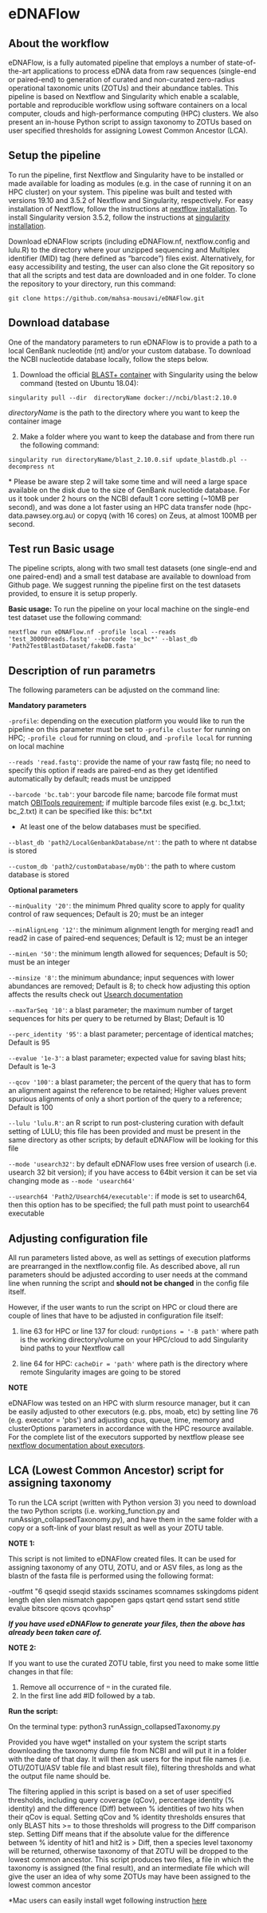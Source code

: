 # eDNAFlow
## About the workflow
eDNAFlow, is a fully automated pipeline that employs a number of state-of-the-art applications to process eDNA data from raw sequences (single-end or paired-end) to generation of curated and non-curated zero-radius operational taxonomic units (ZOTUs) and their abundance tables. This pipeline is based on Nextflow and Singularity which enable a scalable, portable and reproducible workflow using software containers on a local computer, clouds and high-performance computing (HPC) clusters. We also present an in-house Python script to assign taxonomy to ZOTUs based on user specified thresholds for assigning Lowest Common Ancestor (LCA).

## Setup the pipeline
To run the pipeline, first Nextflow and Singularity have to be installed or made available for loading as modules (e.g. in the case of running it on an HPC cluster) on your system. This pipeline was built and tested with versions 19.10 and 3.5.2 of Nextflow and Singularity, respectively. For easy installation of Nextflow, follow the instructions at [nextflow installation](https://www.nextflow.io/docs/latest/getstarted.html). To install Singularity version 3.5.2, follow the instructions at [singularity installation](https://sylabs.io/guides/3.5/admin-guide/installation.html).

Download eDNAFlow scripts (including eDNAFlow.nf, nextflow.config and lulu.R) to the directory where your unzipped sequencing and Multiplex identifier (MID) tag (here defined as “barcode”) files exist. Alternatively, for easy accessibility and testing, the user can also clone the Git repository so that all the scripts and test data are downloaded and in one folder. To clone the repository to your directory, run this command: 

`git clone https://github.com/mahsa-mousavi/eDNAFlow.git` 

## Download database
One of the mandatory parameters to run eDNAFlow is to provide a path to a local GenBank nucleotide (nt) and/or your custom database. To download the NCBI nucleotide database locally, follow the steps below.

1) Download the official [BLAST+ container](https://github.com/ncbi/blast_plus_docs#show-blast-databases-available-for-download-from-ncbi) with Singularity using the below command (tested on Ubuntu 18.04):

`singularity pull --dir  directoryName docker://ncbi/blast:2.10.0`

*directoryName* is the path to the directory where you want to keep the container image

2) Make a folder where you want to keep the database and from there run the following command: 

`singularity run directoryName/blast_2.10.0.sif update_blastdb.pl --decompress nt`

\* Please be aware step 2 will take some time and will need a large space available on the disk due to the size of GenBank nucleotide database. For us it took under 2 hours on the NCBI default 1 core setting (~10MB per second), and was done a lot faster using an HPC data transfer node (hpc-data.pawsey.org.au) or copyq (with 16 cores) on Zeus, at almost 100MB per second.


## Test run Basic usage
The pipeline scripts, along with two small test datasets (one single-end and one paired-end) and a small test database are available to download from Github page.
We suggest running the pipeline first on the test datasets provided, to ensure it is setup properly. 

**Basic usage:**
To run the pipeline on your local machine on the single-end test dataset use the following command:

`nextflow run eDNAFlow.nf -profile local --reads 'test_30000reads.fastq' --barcode 'se_bc*' --blast_db 'Path2TestBlastDataset/fakeDB.fasta'`

## Description of run parametrs
The following parameters can be adjusted on the command line:

**Mandatory parameters**

`-profile`: depending on the execution platform you would like to run the pipeline on this parameter must be set to `-profile cluster` for running on HPC; `-profile cloud` for running on cloud, and `-profile local` for running on local machine   

`--reads 'read.fastq'`: provide the name of your raw fastq file; no need to specify this option if reads are paired-end as they get identified automatically by default; reads must be unzipped

`--barcode 'bc.tab'`: your barcode file name; barcode file format must match [OBITools requirement](https://pythonhosted.org/OBITools/scripts/ngsfilter.html); if multiple barcode files exist (e.g. bc_1.txt; bc_2.txt) it can be specified like this: bc*.txt

* At least one of the below databases must be specified. 

`--blast_db 'path2/LocalGenbankDatabase/nt'`: the path to where nt databse is stored 

`--custom_db 'path2/customDatabase/myDb'`: the path to where custom database is stored

**Optional parameters**

`--minQuality '20'`: the minimum Phred quality score to apply for quality control of raw sequences; Default is 20; must be an integer 

`--minAlignLeng '12'`: the minimum alignment length for merging read1 and read2 in case of paired-end sequences; Default is 12; must be an integer

`--minLen '50'`: the minimum length allowed for sequences; Default is 50; must be an integer

`--minsize '8'`: the minimum abundance; input sequences with lower abundances are removed; Default is 8; to check how adjusting this option affects the results check out [Usearch documentation](https://drive5.com/usearch/manual/cmd_unoise3.html)

`--maxTarSeq '10'`: a blast parameter; the maximum number of target sequences for hits per query to be returned by Blast; Default is 10

`--perc_identity '95'`: a blast parameter; percentage of identical matches; Default is 95

`--evalue '1e-3'`: a blast parameter; expected value for saving blast hits; Default is 1e-3

`--qcov '100'`: a blast parameter; the percent of the query that has to form an alignment against the reference to be retained; Higher values prevent spurious alignments of only a short portion of the query to a reference; Default is 100

`--lulu 'lulu.R'`: an R script to run post-clustering curation with default setting of LULU; this file has been provided and must be present in the same directory as other scripts; by default eDNAFlow will be looking for this file

`--mode 'usearch32'`: by default eDNAFlow uses free version of usearch (i.e. usearch 32 bit version); if you have access to 64bit version it can be set via changing mode as `--mode 'usearch64'`

`--usearch64 'Path2/Usearch64/executable'`: if mode is set to usearch64, then this option has to be specified; the full path must point to usearch64 executable 

## Adjusting configuration file
All run parameters listed above, as well as settings of execution platforms are prearranged in the nextflow.config file. As described above, all run parameters should be adjusted according to user needs at the command line when running the script and **should not be changed** in the config file itself.

However, if the user wants to run the script on HPC or cloud there are couple of lines that have to be adjusted in configuration file itself:

1) line 63 for HPC or line 137 for cloud: `runOptions = '-B path'` where path is the working directory/volume on your HPC/cloud to add Singularity bind paths to your Nextflow call

2) line 64 for HPC: `cacheDir = 'path'` where path is the directory where remote Singularity images are going to be stored

**NOTE**

eDNAFlow was tested on an HPC with slurm resource manager, but it can be easily adjusted to other executors (e.g. pbs, moab, etc) by setting line 76 (e.g. executor = 'pbs') and adjusting cpus, queue, time, memory and clusterOptions parameters in accordance with the HPC resource available. For the complete list of the executors supported by nextflow please see [nextflow documentation about executors](https://www.nextflow.io/docs/latest/executor.html).  

## LCA (Lowest Common Ancestor) script for assigning taxonomy

To run the LCA script (written with Python version 3) you need to download the two Python scripts (i.e. working_function.py and runAssign_collapsedTaxonomy.py), and have them in the same folder with a copy or a soft-link of your blast result as well as your ZOTU table. 

**NOTE 1:**

This script is not limited to eDNAFlow created files. It can be used for assigning taxonomy of any OTU, ZOTU, and or ASV files, as long as the blastn of the fasta file is performed using the following format:

-outfmt "6 qseqid sseqid staxids sscinames scomnames sskingdoms pident length qlen slen mismatch gapopen gaps qstart qend sstart send stitle evalue bitscore qcovs qcovhsp"

***If you have used eDNAFlow to generate your files, then the above has already been taken care of.***

**NOTE 2:**

If you want to use the curated ZOTU table, first you need to make some little changes in that file: 

1) Remove all occurrence of ײ in the curated file. 
2) In the first line add #ID followed by a tab.

**Run the script:**

On the terminal type: python3 runAssign_collapsedTaxonomy.py

Provided you have wget* installed on your system the script starts downloading the taxonomy dump file from NCBI and will put it in a folder with the date of that day. It will then ask users for the input file names (i.e. OTU/ZOTU/ASV table file and blast result file), filtering thresholds and what the output file name should be.

The filtering applied in this script is based on a set of user specified thresholds, including query coverage (qCov), percentage identity (% identity) and the difference (Diff) between % identities of two hits when their qCov is equal. Setting qCov and % identity thresholds ensures that only BLAST hits >= to those thresholds will progress to the Diff comparison step. Setting Diff means that if the absolute value for the difference between % identity of hit1 and hit2 is > Diff, then a species level taxonomy will be returned, otherwise taxonomy of that ZOTU will be dropped to the lowest common ancestor. This script produces two files, a file in which the taxonomy is assigned (the final result), and an intermediate file which will give the user an idea of why some ZOTUs may have been assigned to the lowest common ancestor 

 

*Mac users can easily install wget following instruction [here](https://www.cyberciti.biz/faq/howto-install-wget-om-mac-os-x-mountain-lion-mavericks-snow-leopard/)
